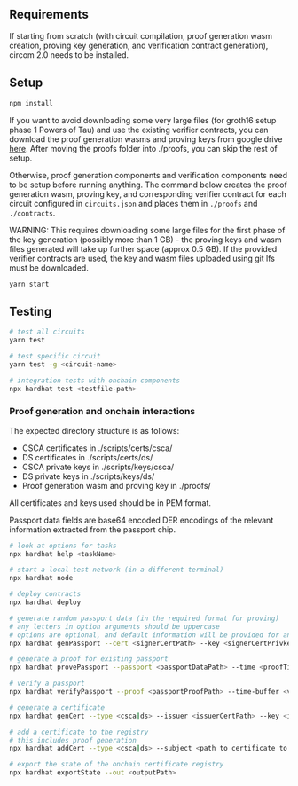 ## Requirements

If starting from scratch (with circuit compilation, proof generation
wasm creation, proving key generation, and verification contract generation),
circom 2.0 needs to be installed.

## Setup

```sh
npm install
```

If you want to avoid downloading some very large files (for groth16 setup 
phase 1 Powers of Tau) and use the existing verifier contracts, you can download 
the proof generation wasms and proving keys from google drive 
[here](https://drive.google.com/drive/folders/1AJoyD2uBk3rSHQ8KKiaeFxfMmfuD8acB?usp=sharing). 
After moving the proofs folder into ./proofs, you can skip the rest of setup.

Otherwise, proof generation components and verification components need to be setup before
running anything. The command below creates the proof generation wasm, proving 
key, and corresponding verifier contract for each circuit configured in 
`circuits.json` and places them in `./proofs` and `./contracts`.

WARNING: This requires downloading some large files for the first phase of the key
generation (possibly more than 1 GB) - the proving keys and wasm files generated
will take up further space (approx 0.5 GB). If the provided verifier contracts are used,
the key and wasm files uploaded using git lfs must be downloaded.

```sh
yarn start
```

## Testing

```sh
# test all circuits
yarn test

# test specific circuit
yarn test -g <circuit-name>

# integration tests with onchain components
npx hardhat test <testfile-path>
```

### Proof generation and onchain interactions

The expected directory structure is as follows:

- CSCA certificates in ./scripts/certs/csca/
- DS certificates in ./scripts/certs/ds/
- CSCA private keys in ./scripts/keys/csca/
- DS private keys in ./scripts/keys/ds/
- Proof generation wasm and proving key in ./proofs/<circuit-name>

All certificates and keys used should be in PEM format.

Passport data fields are base64 encoded DER encodings of the relevant information
extracted from the passport chip. 

```sh
# look at options for tasks
npx hardhat help <taskName>

# start a local test network (in a different terminal)
npx hardhat node

# deploy contracts
npx hardhat deploy

# generate random passport data (in the required format for proving)
# any letters in option arguments should be uppercase
# options are optional, and default information will be provided for anything not specified
npx hardhat genPassport --cert <signerCertPath> --key <signerCertPrivkeyPath> --out <outputPath> <options>

# generate a proof for existing passport
npx hardhat provePassport --passport <passportDataPath> --time <proofTimestamp> --out <outputPath>

# verify a passport
npx hardhat verifyPassport --proof <passportProofPath> --time-buffer <validTimeBuffer>

# generate a certificate
npx hardhat genCert --type <csca|ds> --issuer <issuerCertPath> --key <issuerCertPrivkeyPath> --out <outputPath>

# add a certificate to the registry
# this includes proof generation
npx hardhat addCert --type <csca|ds> --subject <path to certificate to add> --issuer <path to csca certificate that signed subject>

# export the state of the onchain certificate registry
npx hardhat exportState --out <outputPath>
```